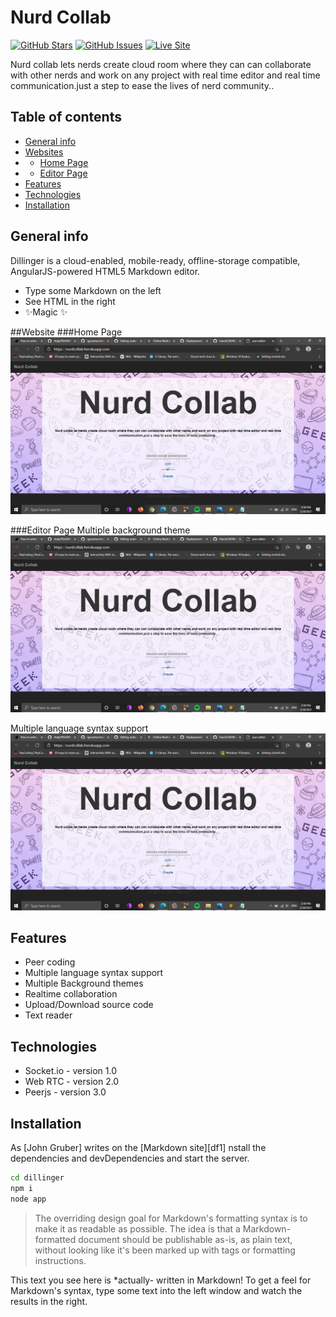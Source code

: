 # Nurd Collab
 [![GitHub Stars](https://img.shields.io/github/stars/AJOO7/nurdcollab.svg)](https://github.com/AJOO7/nurdcollab/stargazers) [![GitHub Issues](https://img.shields.io/github/issues/AJOO7/nurdcollab.svg)](https://github.com/AJOO7/nurdcollab/issues)  [![Live Site](https://img.shields.io/badge/demo-online-green.svg)](https://nurdcollab.herokuapp.com) 

Nurd collab lets nerds create cloud room where they can can collaborate with other nerds and work on any project with real time editor and real time communication.just a step to ease the lives of nerd community..
 
 ## Table of contents
* [General info](#general-info)
* [Websites](#websites)
* * [Home Page](#home-page)
* * [Editor Page](#editor-page)
* [Features](#features)
* [Technologies](#technologies)
* [Installation](#installation)

## General info

Dillinger is a cloud-enabled, mobile-ready, offline-storage compatible,
AngularJS-powered HTML5 Markdown editor.

- Type some Markdown on the left
- See HTML in the right
- ✨Magic ✨

##Website
###Home Page
![Website Preview](./assets/images/home_page.png)

###Editor Page
Multiple background theme
![Website Preview](./assets/images/home_page.png)

Multiple language syntax support
![Website Preview](./assets/images/home_page.png)

## Features

- Peer coding 
- Multiple language syntax support
- Multiple Background themes
- Realtime collaboration
- Upload/Download source code
- Text reader

## Technologies
* Socket.io - version 1.0
* Web RTC - version 2.0
* Peerjs - version 3.0

## Installation

As [John Gruber] writes on the [Markdown site][df1]
nstall the dependencies and devDependencies and start the server.

```sh
cd dillinger
npm i
node app
```

> The overriding design goal for Markdown's
> formatting syntax is to make it as readable
> as possible. The idea is that a
> Markdown-formatted document should be
> publishable as-is, as plain text, without
> looking like it's been marked up with tags
> or formatting instructions.

This text you see here is *actually- written in Markdown! To get a feel
for Markdown's syntax, type some text into the left window and
watch the results in the right.






